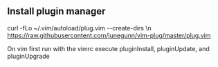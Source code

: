 ## Install plugin manager
curl -fLo ~/.vim/autoload/plug.vim --create-dirs \\n  https://raw.githubusercontent.com/junegunn/vim-plug/master/plug.vim

On vim first run with the vimrc execute pluginInstall, pluginUpdate, and pluginUpgrade
